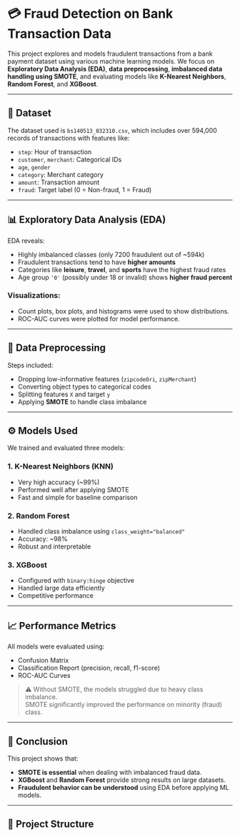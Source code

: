 # 💳 Fraud Detection on Bank Transaction Data

This project explores and models fraudulent transactions from a bank payment dataset using various machine learning models. We focus on **Exploratory Data Analysis (EDA)**, **data preprocessing**, **imbalanced data handling using SMOTE**, and evaluating models like **K-Nearest Neighbors**, **Random Forest**, and **XGBoost**.

---

## 📂 Dataset

The dataset used is `bs140513_032310.csv`, which includes over 594,000 records of transactions with features like:

- `step`: Hour of transaction  
- `customer`, `merchant`: Categorical IDs  
- `age`, `gender`  
- `category`: Merchant category  
- `amount`: Transaction amount  
- `fraud`: Target label (0 = Non-fraud, 1 = Fraud)

---

## 📊 Exploratory Data Analysis (EDA)

EDA reveals:

- Highly imbalanced classes (only 7200 fraudulent out of ~594k)
- Fraudulent transactions tend to have **higher amounts**
- Categories like **leisure**, **travel**, and **sports** have the highest fraud rates
- Age group `'0'` (possibly under 18 or invalid) shows **higher fraud percent**

### Visualizations:

- Count plots, box plots, and histograms were used to show distributions.
- ROC-AUC curves were plotted for model performance.

---

## 🧹 Data Preprocessing

Steps included:

- Dropping low-informative features (`zipcodeOri`, `zipMerchant`)
- Converting object types to categorical codes
- Splitting features `X` and target `y`
- Applying **SMOTE** to handle class imbalance

---

## ⚙️ Models Used

We trained and evaluated three models:

### 1. K-Nearest Neighbors (KNN)
- Very high accuracy (~99%)  
- Performed well after applying SMOTE  
- Fast and simple for baseline comparison

### 2. Random Forest
- Handled class imbalance using `class_weight="balanced"`  
- Accuracy: ~98%  
- Robust and interpretable

### 3. XGBoost
- Configured with `binary:hinge` objective  
- Handled large data efficiently  
- Competitive performance

---

## 📈 Performance Metrics

All models were evaluated using:

- Confusion Matrix  
- Classification Report (precision, recall, f1-score)  
- ROC-AUC Curves

> ⚠️ Without SMOTE, the models struggled due to heavy class imbalance.  
> SMOTE significantly improved the performance on minority (fraud) class.

---

## 📌 Conclusion

This project shows that:

- **SMOTE is essential** when dealing with imbalanced fraud data.
- **XGBoost** and **Random Forest** provide strong results on large datasets.
- **Fraudulent behavior can be understood** using EDA before applying ML models.

---

## 📁 Project Structure

